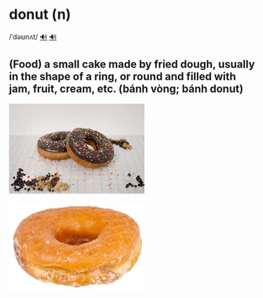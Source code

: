# donut (n)

/ˈdəʊnʌt/ [🔊](https://www.oxfordlearnersdictionaries.com/media/english/uk_pron/d/dou/dough/doughnut__gb_1.mp3) [🔊](https://www.oxfordlearnersdictionaries.com/media/english/us_pron/d/dou/dough/doughnut__us_1.mp3)

## (Food) a small cake made by fried dough, usually in the shape of a ring, or round and filled with jam, fruit, cream, etc. (bánh vòng; bánh donut)

![donut-1](donut-1.png)

![donut-2](donut-2.png)